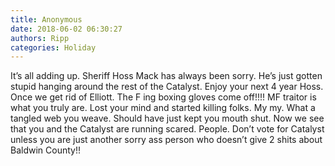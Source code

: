 ```yaml
---
title: Anonymous
date: 2018-06-02 06:30:27
authors: Ripp
categories: Holiday
---
```


 It’s all adding up. Sheriff Hoss Mack has always been sorry. He’s just gotten stupid hanging around the rest of the Catalyst. Enjoy your next 4 year Hoss. Once we get rid of Elliott. The F ing boxing gloves come off!!!! MF traitor is what you truly are. Lost your mind and started killing folks. My my. What a tangled web you weave. Should have just kept you mouth shut. Now we see that you and the Catalyst are running scared.  People. Don’t vote for Catalyst unless you are just another sorry ass person who doesn’t give 2 shits about Baldwin County!!